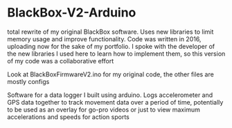 # BlackBox-V2-Arduino
total rewrite of my original BlackBox software. Uses new libraries to limit memory usage and improve functionality. Code was written in 2016, uploading now for the sake of my portfolio. I spoke with the developer of the new libraries I used here to learn how to implement them, so this version of my code was a collaborative effort

Look at BlackBoxFirmwareV2.ino for my original code, the other files are mostly configs

Software for a data logger I built using arduino. Logs accelerometer and GPS data together to track movement data over a period of time, potentially to be used as an overlay for go-pro videos or just to view maximum accelerations and speeds for action sports
